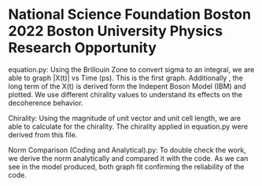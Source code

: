 # National Science Foundation Boston 2022 Boston University Physics Research Opportunity

equation.py: Using the Brillouin Zone to convert sigma to an integral, we are able to graph |X(t)| vs Time (ps). This is the first graph. Additionally , the long term of the X(t) is derived form the Indepent Boson Model (IBM) and plotted. We use different chirality values to understand its effects on the decoherence behavior.

Chirality: Using the magnitude of unit vector and unit cell length, we are able to calculate for the chirality. The chirality applied in equation.py were derived from this file.

Norm Comparison (Coding and Analytical).py: To double check the work, we derive the norm analytically and compared it with the code. As we can see in the model produced, both graph fit confirming the reliability of the code. 




